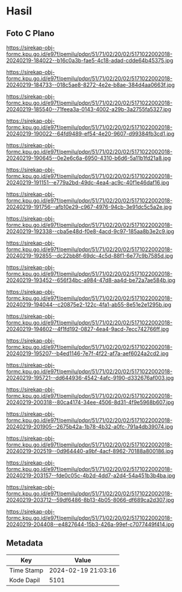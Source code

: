 # Hasil

## Foto C Plano

https://sirekap-obj-formc.kpu.go.id/e97f/pemilu/pdpr/51/71/02/20/02/5171022002018-20240219-184022--b16c0a3b-fae5-4c18-adad-cdde64b45375.jpg

https://sirekap-obj-formc.kpu.go.id/e97f/pemilu/pdpr/51/71/02/20/02/5171022002018-20240219-184733--018c5ae8-8272-4e2e-b8ae-384d4aa0663f.jpg

https://sirekap-obj-formc.kpu.go.id/e97f/pemilu/pdpr/51/71/02/20/02/5171022002018-20240219-185540--71feea3a-0143-4002-a29b-3a2755fa5327.jpg

https://sirekap-obj-formc.kpu.go.id/e97f/pemilu/pdpr/51/71/02/20/02/5171022002018-20240219-190022--64fd9489-ef54-4e20-9607-d99384fb3cd1.jpg

https://sirekap-obj-formc.kpu.go.id/e97f/pemilu/pdpr/51/71/02/20/02/5171022002018-20240219-190645--0e2e6c6a-6950-4310-b6d6-5a11b1fd21a8.jpg

https://sirekap-obj-formc.kpu.go.id/e97f/pemilu/pdpr/51/71/02/20/02/5171022002018-20240219-191151--e779a2bd-49dc-4ea4-ac9c-40f1e46daf16.jpg

https://sirekap-obj-formc.kpu.go.id/e97f/pemilu/pdpr/51/71/02/20/02/5171022002018-20240219-191756--afb10e29-c967-4976-94cb-3e91dc5c5a2e.jpg

https://sirekap-obj-formc.kpu.go.id/e97f/pemilu/pdpr/51/71/02/20/02/5171022002018-20240219-192338--cba5e48d-f0e8-4acd-9c97-185aa8b3e2c9.jpg

https://sirekap-obj-formc.kpu.go.id/e97f/pemilu/pdpr/51/71/02/20/02/5171022002018-20240219-192855--dc22bb8f-69dc-4c5d-88f1-6e77c9b7585d.jpg

https://sirekap-obj-formc.kpu.go.id/e97f/pemilu/pdpr/51/71/02/20/02/5171022002018-20240219-193452--656f34bc-a984-47d8-aa4d-be72a7ae584b.jpg

https://sirekap-obj-formc.kpu.go.id/e97f/pemilu/pdpr/51/71/02/20/02/5171022002018-20240219-194044--c20875e2-122c-4fa1-ab55-8e51e2e1295b.jpg

https://sirekap-obj-formc.kpu.go.id/e97f/pemilu/pdpr/51/71/02/20/02/5171022002018-20240219-194602--4f1fd192-0827-4ea4-9acd-7ecc742766ff.jpg

https://sirekap-obj-formc.kpu.go.id/e97f/pemilu/pdpr/51/71/02/20/02/5171022002018-20240219-195207--b4ed1146-7e7f-4f22-af7a-aef6024a2cd2.jpg

https://sirekap-obj-formc.kpu.go.id/e97f/pemilu/pdpr/51/71/02/20/02/5171022002018-20240219-195721--dd644936-4542-4afc-9190-d332676af003.jpg

https://sirekap-obj-formc.kpu.go.id/e97f/pemilu/pdpr/51/71/02/20/02/5171022002018-20240219-200318--80ca4174-34ee-4506-8d31-4f9e5968b607.jpg

https://sirekap-obj-formc.kpu.go.id/e97f/pemilu/pdpr/51/71/02/20/02/5171022002018-20240219-201905--2675b42a-1b78-4b32-a0fc-791a4db39074.jpg

https://sirekap-obj-formc.kpu.go.id/e97f/pemilu/pdpr/51/71/02/20/02/5171022002018-20240219-202519--0d964440-a9bf-4acf-8962-70188a800186.jpg

https://sirekap-obj-formc.kpu.go.id/e97f/pemilu/pdpr/51/71/02/20/02/5171022002018-20240219-203157--fde0c05c-4b2d-4dd7-a2d4-54a451b3b4ba.jpg

https://sirekap-obj-formc.kpu.go.id/e97f/pemilu/pdpr/51/71/02/20/02/5171022002018-20240219-203712--59df6486-8b13-4b05-8066-df689ca2d307.jpg

https://sirekap-obj-formc.kpu.go.id/e97f/pemilu/pdpr/51/71/02/20/02/5171022002018-20240219-204408--e4827644-15b3-426a-99ef-c7077449f414.jpg


## Metadata

| Key        | Value               |
| ---------- | ------------------- |
| Time Stamp | 2024-02-19 21:03:16 |
| Kode Dapil | 5101                |



